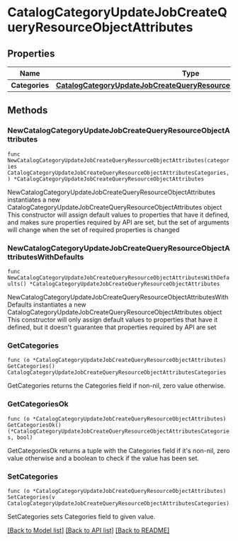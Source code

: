 # CatalogCategoryUpdateJobCreateQueryResourceObjectAttributes

## Properties

Name | Type | Description | Notes
------------ | ------------- | ------------- | -------------
**Categories** | [**CatalogCategoryUpdateJobCreateQueryResourceObjectAttributesCategories**](CatalogCategoryUpdateJobCreateQueryResourceObjectAttributesCategories.md) |  | 

## Methods

### NewCatalogCategoryUpdateJobCreateQueryResourceObjectAttributes

`func NewCatalogCategoryUpdateJobCreateQueryResourceObjectAttributes(categories CatalogCategoryUpdateJobCreateQueryResourceObjectAttributesCategories, ) *CatalogCategoryUpdateJobCreateQueryResourceObjectAttributes`

NewCatalogCategoryUpdateJobCreateQueryResourceObjectAttributes instantiates a new CatalogCategoryUpdateJobCreateQueryResourceObjectAttributes object
This constructor will assign default values to properties that have it defined,
and makes sure properties required by API are set, but the set of arguments
will change when the set of required properties is changed

### NewCatalogCategoryUpdateJobCreateQueryResourceObjectAttributesWithDefaults

`func NewCatalogCategoryUpdateJobCreateQueryResourceObjectAttributesWithDefaults() *CatalogCategoryUpdateJobCreateQueryResourceObjectAttributes`

NewCatalogCategoryUpdateJobCreateQueryResourceObjectAttributesWithDefaults instantiates a new CatalogCategoryUpdateJobCreateQueryResourceObjectAttributes object
This constructor will only assign default values to properties that have it defined,
but it doesn't guarantee that properties required by API are set

### GetCategories

`func (o *CatalogCategoryUpdateJobCreateQueryResourceObjectAttributes) GetCategories() CatalogCategoryUpdateJobCreateQueryResourceObjectAttributesCategories`

GetCategories returns the Categories field if non-nil, zero value otherwise.

### GetCategoriesOk

`func (o *CatalogCategoryUpdateJobCreateQueryResourceObjectAttributes) GetCategoriesOk() (*CatalogCategoryUpdateJobCreateQueryResourceObjectAttributesCategories, bool)`

GetCategoriesOk returns a tuple with the Categories field if it's non-nil, zero value otherwise
and a boolean to check if the value has been set.

### SetCategories

`func (o *CatalogCategoryUpdateJobCreateQueryResourceObjectAttributes) SetCategories(v CatalogCategoryUpdateJobCreateQueryResourceObjectAttributesCategories)`

SetCategories sets Categories field to given value.



[[Back to Model list]](../README.md#documentation-for-models) [[Back to API list]](../README.md#documentation-for-api-endpoints) [[Back to README]](../README.md)


